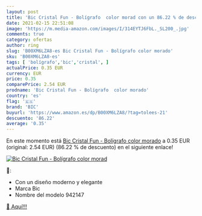 ```yaml
---
layout: post
title: 'Bic Cristal Fun - Bolígrafo  color morad con un 86.22 % de descuento'
date: 2021-02-15 22:51:08
image: 'https://m.media-amazon.com/images/I/314EYTJ6FbL._SL200_.jpg'
comments: true
category: ofertas
author: ring
slug: 'B00XM6LZA8-es Bic Cristal Fun - Bolígrafo color morado'
sku: 'B00XM6LZA8-es'
tags: [ 'bolígrafo','bic','cristal', ]
actualPrice: 0.35 EUR
currency: EUR
price: 0.35
comparePrice: 2.54 EUR
prodname: 'Bic Cristal Fun - Bolígrafo  color morado'
country: 'es'
flag: '🇪🇸'
brand: 'BIC'
buyurl: 'https://www.amazon.es/dp/B00XM6LZA8/?tag=tolees-21'
descuento: '86.22'
average: '0.35'
---
```


En este momento está [Bic Cristal Fun - Bolígrafo  color morado](https://www.amazon.es/dp/B00XM6LZA8/?tag=tolees-21) a 0.35 EUR (original: 2.54 EUR) (86.22 %  de descuento) en el siguiente enlace!

[![Bic Cristal Fun - Bolígrafo  color morad](https://m.media-amazon.com/images/I/314EYTJ6FbL._SL200_.jpg)](https://www.amazon.es/dp/B00XM6LZA8/?tag=tolees-21)

🔎:

- Con un diseño moderno y elegante
- Marca Bic
- Nombre del modelo 942147

[🛒 Aquí!!!](https://www.amazon.es/dp/B00XM6LZA8/?tag=tolees-21)
